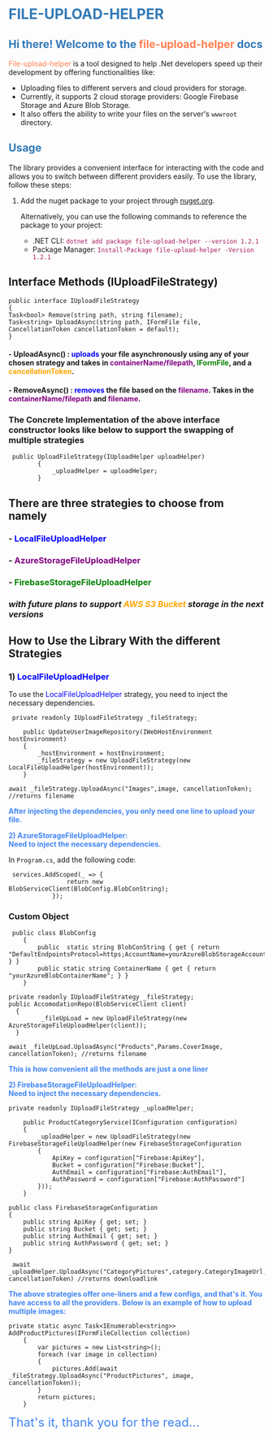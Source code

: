 # <span style="color:#337ab7;">FILE-UPLOAD-HELPER</span>

## <span style="color:#337ab7;">Hi there! Welcome to the <span style="color:#ff7f50;">file-upload-helper</span> docs</span>

<span style="color:#ff7f50;">File-upload-helper</span> is a tool designed to help .Net developers speed up their development by offering functionalities like:

- Uploading files to different servers and cloud providers for storage.
- Currently, it supports 2 cloud storage providers: Google Firebase Storage and Azure Blob Storage.
- It also offers the ability to write your files on the server's `wwwroot` directory.

## <span style="color:#337ab7;">Usage</span>

The library provides a convenient interface for interacting with the code and allows you to switch between different providers easily. To use the library, follow these steps:

1. Add the nuget package to your project through [nuget.org](https://www.nuget.org/packages/file-upload-helper).

   Alternatively, you can use the following commands to reference the package to your project:

    - .NET CLI: <span style="color:#a71d5d;">`dotnet add package file-upload-helper --version 1.2.1`</span>
    - Package Manager: <span style="color:#a71d5d;">`Install-Package file-upload-helper -Version 1.2.1`</span>


## Interface Methods (IUploadFileStrategy)
```
public interface IUploadFileStrategy
{
Task<bool> Remove(string path, string filename);
Task<string> UploadAsync(string path, IFormFile file, CancellationToken cancellationToken = default);
}
```

#### - UploadAsync() : <span style="color: blue;">uploads</span> your file asynchronously using any of your chosen strategy and takes in <span style="color: purple;">containerName/filepath</span>, <span style="color: green;">IFormFile</span>, and a <span style="color: orange;">cancellationToken</span>.
#### - RemoveAsync() : <span style="color: blue;">removes</span> the file based on the <span style="color: purple;">filename</span>. Takes in the <span style="color: purple;">containerName/filepath</span> and <span style="color: purple;">filename</span>.

### The Concrete Implementation of the above interface constructor looks like below to support the swapping of multiple strategies
```
 public UploadFileStrategy(IUploadHelper uploadHelper)
        {
            _uploadHelper = uploadHelper;
        }
```
## There are three strategies to choose from namely
### - <span style="color: blue;">LocalFileUploadHelper</span>
### - <span style="color: purple;">AzureStorageFileUploadHelper</span>
### - <span style="color: green;">FirebaseStorageFileUploadHelper</span>

### _with future plans to support <span style="color: orange;">AWS S3 Bucket</span> storage in the next versions_


## How to Use the Library With the different Strategies

### 1) <span style="color: blue;">LocalFileUploadHelper</span>

To use the <span style="color: blue;">LocalFileUploadHelper</span> strategy, you need to inject the necessary dependencies.

```
 private readonly IUploadFileStrategy _fileStrategy;

    public UpdateUserImageRepository(IWebHostEnvironment hostEnvironment)
    {
        _hostEnvironment = hostEnvironment;
        _fileStrategy = new UploadFileStrategy(new LocalFileUploadHelper(hostEnvironment));
    }
```

```
await _fileStrategy.UploadAsync("Images",image, cancellationToken); //returns filename
```
<span style="color: #4285F4; font-weight: bold;">After injecting the dependencies, you only need one line to upload your file.</span>

<span style="color: #4285F4; font-weight: bold;">2) AzureStorageFileUploadHelper:</span>  
<span style="color: #4285F4; font-weight: bold;">Need to inject the necessary dependencies.</span>

In `Program.cs`, add the following code:

```
 services.AddScoped(_ => {
                return new BlobServiceClient(BlobConfig.BlobConString);
            });
```


### Custom Object 
```
 public class BlobConfig
    {
        public  static string BlobConString { get { return "DefaultEndpointsProtocol=https;AccountName=yourAzureBlobStorageAccountName;AccountKey=yourApiKey"; } }
        public static string ContainerName { get { return "yourAzureBlobContainerName"; } }
    }
```

```
private readonly IUploadFileStrategy _fileStrategy;
public AccomodationRepo(BlobServiceClient client)
  {
         _fileUpLoad = new UploadFileStrategy(new AzureStorageFileUploadHelper(client));
  }

```

```
await _fileUpLoad.UploadAsync("Products",Params.CoverImage, cancellationToken); //returns filename
```
<span style="color: #4285F4; font-weight: bold;">This is how convenient all the methods are just a one liner</span>

<span style="color: #4285F4; font-weight: bold;">2) FirebaseStorageFileUploadHelper:</span>  
<span style="color: #4285F4; font-weight: bold;">Need to inject the necessary dependencies.</span>

```
private readonly IUploadFileStrategy _uploadHelper;

    public ProductCategoryService(IConfiguration configuration)
    {
        _uploadHelper = new UploadFileStrategy(new FirebaseStorageFileUploadHelper(new FirebaseStorageConfiguration
        {
            ApiKey = configuration["Firebase:ApiKey"],
            Bucket = configuration["Firebase:Bucket"],
            AuthEmail = configuration["Firebase:AuthEmail"],
            AuthPassword = configuration["Firebase:AuthPassword"]
        }));
    }
```

```
public class FirebaseStorageConfiguration
{
    public string ApiKey { get; set; }
    public string Bucket { get; set; }
    public string AuthEmail { get; set; }
    public string AuthPassword { get; set; }
}
```
```
 await _uploadHelper.UploadAsync("CategoryPictures",category.CategoryImageUrl, cancellationToken) //returns downloadlink
```

<span style="color: #4285F4; font-weight: bold;">The above strategies offer one-liners and a few configs, and that's it. You have access to all the providers.</span>
<span style="color: #4285F4; font-weight: bold;">Below is an example of how to upload multiple images:</span>


```
private static async Task<IEnumerable<string>> AddProductPictures(IFormFileCollection collection)
    {
        var pictures = new List<string>();
        foreach (var image in collection)
        {
            pictures.Add(await _fileStrategy.UploadAsync("ProductPictures", image, cancellationToken));
        }
        return pictures;
    }
```

<span style="color: #4285F4; font-size: 24px;">That's it, thank you for the read...</span>
